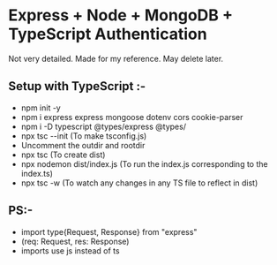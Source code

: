 
# Express + Node + MongoDB + TypeScript Authentication

Not very detailed. Made for my reference. May delete later.

## Setup with TypeScript :-
- npm init -y
- npm i express express mongoose dotenv cors cookie-parser
- npm i -D typescript @types/express @types/<anything>
- npx tsc --init (To make tsconfig.js)
- Uncomment the outdir and rootdir
- npx tsc (To create dist)
- npx nodemon dist/index.js (To run the index.js corresponding to the index.ts)
- npx tsc -w (To watch any changes in any TS file to reflect in dist)

## PS:-
- import type{Request, Response} from "express"
- (req: Request, res: Response)
- imports use js instead of ts

